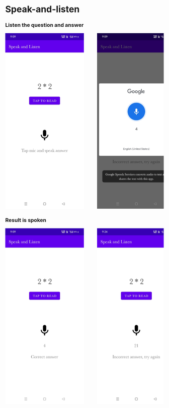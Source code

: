 # Speak-and-listen
### Listen the question and answer
<pre>
<img src="scrnsht1.jpg" width="250" />     <img src="scrnsht2.jpg" width="250" /> </pre>
### Result is spoken 
<pre>
<img src="scrnsht3.jpg" width="250" />     <img src="scrnsht4.jpg" width="250" />
</pre>
